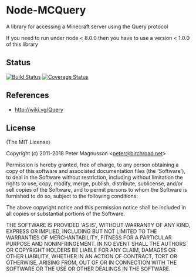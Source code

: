 # Node-MCQuery
A library for accessing a Minecraft server using the Query protocol

If you need to run under node < 8.0.0 then you have to use a version < 1.0.0 of this library

## Status
[![Build Status](https://travis-ci.org/kmpm/node-mcquery.svg?branch=master)](https://travis-ci.org/kmpm/node-mcquery)
[![Coverage Status](https://coveralls.io/repos/kmpm/node-mcquery/badge.png)](https://coveralls.io/r/kmpm/node-mcquery)

## References ##
* http://wiki.vg/Query



## License
(The MIT License)

Copyright (c) 2011-2018 Peter Magnusson &lt;peter@birchroad.net&gt;

Permission is hereby granted, free of charge, to any person obtaining
a copy of this software and associated documentation files (the
'Software'), to deal in the Software without restriction, including
without limitation the rights to use, copy, modify, merge, publish,
distribute, sublicense, and/or sell copies of the Software, and to
permit persons to whom the Software is furnished to do so, subject to
the following conditions:

The above copyright notice and this permission notice shall be
included in all copies or substantial portions of the Software.

THE SOFTWARE IS PROVIDED 'AS IS', WITHOUT WARRANTY OF ANY KIND,
EXPRESS OR IMPLIED, INCLUDING BUT NOT LIMITED TO THE WARRANTIES OF
MERCHANTABILITY, FITNESS FOR A PARTICULAR PURPOSE AND NONINFRINGEMENT.
IN NO EVENT SHALL THE AUTHORS OR COPYRIGHT HOLDERS BE LIABLE FOR ANY
CLAIM, DAMAGES OR OTHER LIABILITY, WHETHER IN AN ACTION OF CONTRACT,
TORT OR OTHERWISE, ARISING FROM, OUT OF OR IN CONNECTION WITH THE
SOFTWARE OR THE USE OR OTHER DEALINGS IN THE SOFTWARE.
